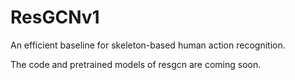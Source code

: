 # ResGCNv1
An efficient baseline for skeleton-based human action recognition.

The code and pretrained models of resgcn are coming soon.
